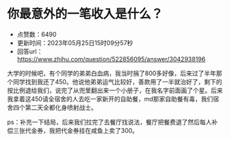 # 你最意外的一笔收入是什么？
- 点赞数：6490
- 更新时间：2023年05月25日15时09分57秒
- 回答url：https://www.zhihu.com/question/522856095/answer/3042938196
<body>
 <p data-pid="dFoQslZk">大学的时候吧，有个同学的弟弟白血病，我当时捐了800多好像，后来过了半年那个同学找到我还了450。他说他弟弟运气比较好，善款用了一半就治好了，剩下的按比例退给我们，说完了从兜里翻出来一个小册子，在我名字前面画了个星。后来我拿着这450请全宿舍的人去吃一家新开的自助餐，md那家自助餐有毒，我们宿舍四个第二天全都化身喷射战士。</p>
 <p data-pid="Vv99q05D">ps：补充一下结局，后来我们拉完了去餐厅找说法，餐厅把餐费退了然后每人补偿三张代金券，我把代金券挂在咸鱼上卖了300。</p>
</body>